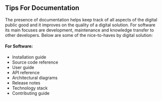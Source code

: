 ## Tips For Documentation
The presence of documentation helps keep track of all aspects of the digital public good and it improves on the quality of a digital solution. For software its main focuses are development, maintenance and knowledge transfer to other developers. Below are some of the nice-to-haves by digital solution:

#### For Software:
* Installation guide 
* Source code reference
* User guide
* API reference
* Architectural diagrams
* Release notes
* Technology stack
* Contributing guide